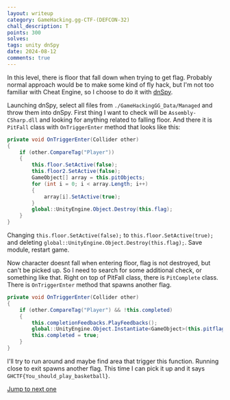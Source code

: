 ```yaml
---
layout: writeup
category: GameHacking.gg-CTF-(DEFCON-32)
chall_description: T
points: 300
solves:
tags: unity dnSpy
date: 2024-08-12
comments: true
---
```


In this level, there is floor that fall down when trying to get flag. Probably normal approach would be to make some kind of fly hack, but I'm not too familiar with Cheat Engine, so I choose to do it with [dnSpy](https://github.com/dnSpy/dnSpy/releases).

Launching dnSpy, select all files from `./GameHackingGG_Data/Managed` and throw them into dnSpy. First thing I want to check will be `Assembly-CSharp.dll` and looking for anything related to falling floor. And there it is `PitFall` class with `OnTriggerEnter` method that looks like this:


```csharp
private void OnTriggerEnter(Collider other)
{
	if (other.CompareTag("Player"))
	{
		this.floor.SetActive(false);
		this.floor2.SetActive(false);
		GameObject[] array = this.pitObjects;
		for (int i = 0; i < array.Length; i++)
		{
			array[i].SetActive(true);
		}
		global::UnityEngine.Object.Destroy(this.flag);
	}
}
```
Changing `this.floor.SetActive(false);` to `this.floor.SetActive(true);` and deleting `global::UnityEngine.Object.Destroy(this.flag);`. Save module, restart game.

Now character doesnt fall when entering floor, flag is not destroyed, but can't be picked up. So I need to search for some additional check, or something like that. Right on top of PitFall class, there is `PitComplete` class. There is `OnTriggerEnter` method that spawns another flag.

```csharp
private void OnTriggerEnter(Collider other)
{
	if (other.CompareTag("Player") && !this.completed)
	{
		this.completionFeedbacks.PlayFeedbacks();
		global::UnityEngine.Object.Instantiate<GameObject>(this.pitflag, base.transform.position, Quaternion.identity);
		this.completed = true;
	}
}
```

I'll try to run around and maybe find area that trigger this function. Running close to exit spawns another flag. This time I can pick it up and it says `GHCTF{You_should_play_basketball}`.

[Jump to next one](./Level-5.html)



